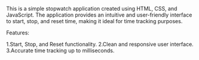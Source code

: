 This is a simple stopwatch application created using HTML, CSS, and JavaScript. The application provides an intuitive and user-friendly interface to start, stop, and reset time, making it ideal for time tracking purposes.

Features:

1.Start, Stop, and Reset functionality.
2.Clean and responsive user interface.
3.Accurate time tracking up to milliseconds.
